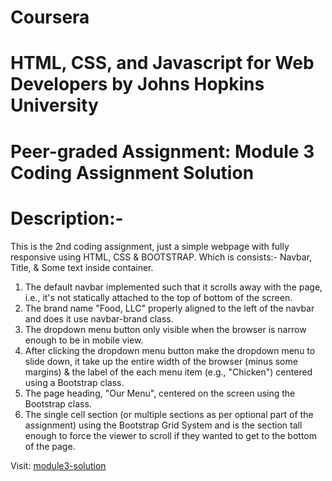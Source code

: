 # Coursera
# HTML, CSS, and Javascript for Web Developers by Johns Hopkins University 
# Peer-graded Assignment: Module 3 Coding Assignment Solution
# Description:-
  This is the 2nd coding assignment, just a simple webpage with fully responsive using HTML, CSS & BOOTSTRAP.
  Which is consists:- Navbar, Title, & Some text inside container.
  1. The default navbar implemented such that it scrolls away with the page, i.e., it's not statically attached to the top of bottom of the screen.
  2. The brand name "Food, LLC" properly aligned to the left of the navbar and does it use navbar-brand class.
  3. The dropdown menu button only visible when the browser is narrow enough to be in mobile view.
  4. After clicking the dropdown menu button make the dropdown menu to slide down, it take up the entire width of the browser (minus some margins) & the label of the          each menu item (e.g., "Chicken")  centered using a Bootstrap class.
  5. The page heading, "Our Menu", centered on the screen using the Bootstrap class.
  6. The single cell section (or multiple sections as per optional part of the assignment) using the Bootstrap Grid System and is the section tall enough to force the        viewer to scroll if they wanted to get to the bottom of the page.
 
  Visit: [module3-solution](https://pranabkumarsahoo.github.io/module3-solution)
